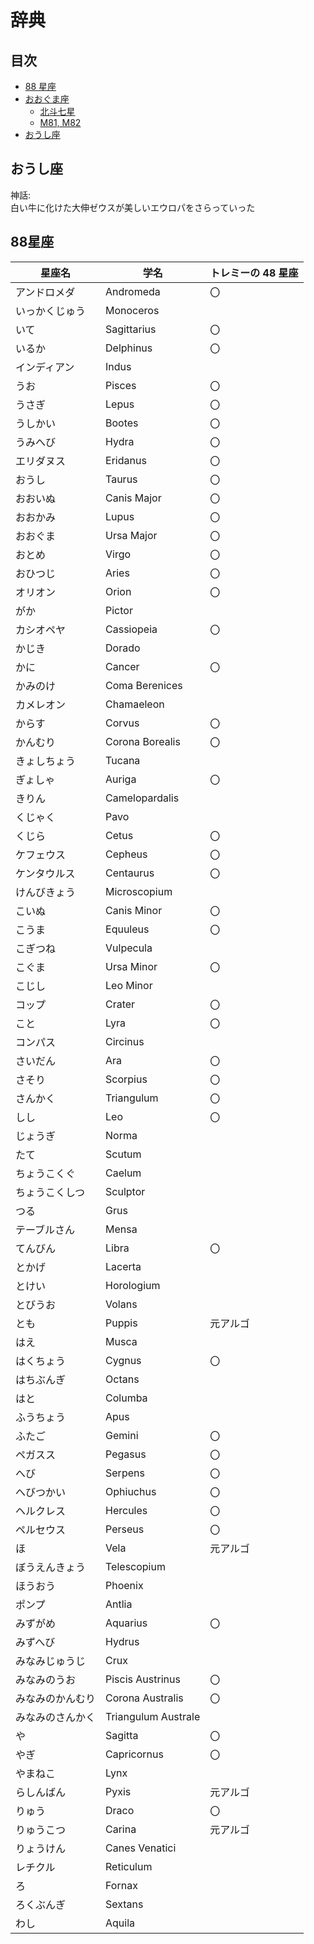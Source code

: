 # 辞典

## 目次

- [88 星座](#88星座)
- [おおぐま座](おおぐま座.md)
	- [北斗七星](おおぐま座.md#-北斗七星)
	- [M81, M82](おおぐま座.md#-M81-82)
- [おうし座](#おうし座)


## おうし座

神話:  
白い牛に化けた大伸ゼウスが美しいエウロパをさらっていった

## 88星座

星座名 | 学名 | トレミーの 48 星座
---|---|---
アンドロメダ | Andromeda | 〇
いっかくじゅう | Monoceros |
いて | Sagittarius | 〇
いるか | Delphinus | 〇
インディアン | Indus |
うお | Pisces | 〇
うさぎ | Lepus | 〇
うしかい | Bootes | 〇
うみへび | Hydra | 〇
エリダヌス | Eridanus | 〇
おうし | Taurus | 〇
おおいぬ | Canis Major | 〇
おおかみ | Lupus | 〇
おおぐま | Ursa Major | 〇
おとめ | Virgo | 〇
おひつじ | Aries | 〇
オリオン | Orion | 〇
がか | Pictor |
カシオペヤ | Cassiopeia | 〇
かじき | Dorado |
かに | Cancer | 〇
かみのけ | Coma Berenices |
カメレオン | Chamaeleon |
からす | Corvus | 〇
かんむり | Corona Borealis | 〇
きょしちょう | Tucana |
ぎょしゃ | Auriga | 〇
きりん | Camelopardalis |
くじゃく | Pavo
くじら | Cetus | 〇
ケフェウス | Cepheus | 〇
ケンタウルス | Centaurus | 〇
けんびきょう | Microscopium |
こいぬ | Canis Minor | 〇
こうま | Equuleus | 〇
こぎつね | Vulpecula |
こぐま | Ursa Minor | 〇
こじし | Leo Minor |
コップ | Crater | 〇
こと | Lyra | 〇
コンパス | Circinus |
さいだん | Ara | 〇
さそり | Scorpius | 〇
さんかく | Triangulum | 〇
しし | Leo | 〇
じょうぎ | Norma |
たて | Scutum |
ちょうこくぐ | Caelum |
ちょうこくしつ | Sculptor |
つる | Grus |
テーブルさん | Mensa |
てんびん | Libra | 〇
とかげ | Lacerta |
とけい | Horologium |
とびうお | Volans |
とも | Puppis | 元アルゴ
はえ | Musca |
はくちょう | Cygnus | 〇
はちぶんぎ | Octans |
はと | Columba |
ふうちょう | Apus |
ふたご | Gemini | 〇
ペガスス | Pegasus | 〇
へび | Serpens | 〇
へびつかい | Ophiuchus | 〇
ヘルクレス | Hercules | 〇
ペルセウス | Perseus | 〇
ほ | Vela | 元アルゴ
ぼうえんきょう | Telescopium |
ほうおう | Phoenix |
ポンプ | Antlia |
みずがめ | Aquarius | 〇
みずへび | Hydrus |
みなみじゅうじ | Crux |
みなみのうお | Piscis Austrinus | 〇
みなみのかんむり | Corona Australis | 〇
みなみのさんかく | Triangulum Australe |
や | Sagitta | 〇
やぎ | Capricornus | 〇
やまねこ | Lynx |
らしんばん | Pyxis | 元アルゴ
りゅう | Draco | 〇
りゅうこつ | Carina | 元アルゴ
りょうけん | Canes Venatici |
レチクル | Reticulum |
ろ | Fornax |
ろくぶんぎ | Sextans |
わし | Aquila |



